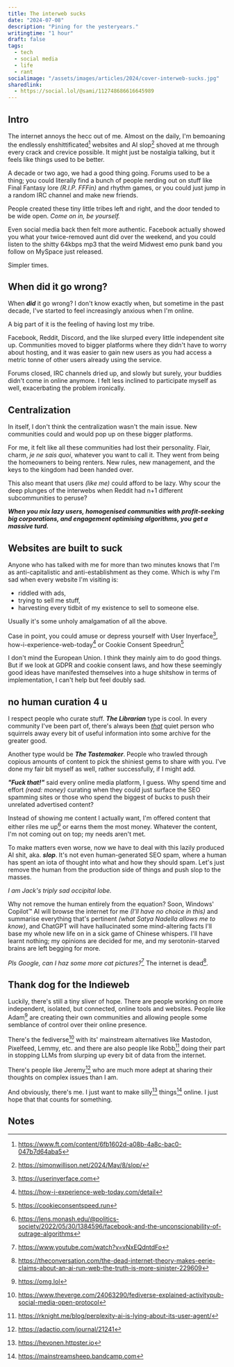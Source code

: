 ```yaml
---
title: The interweb sucks
date: "2024-07-08"
description: "Pining for the yesteryears."
writingtime: "1 hour"
draft: false
tags:
  - tech
  - social media
  - life
  - rant
socialimage: "/assets/images/articles/2024/cover-interweb-sucks.jpg"
sharedlink: 
  - https://social.lol/@sami/112748686616645989
---
```


## Intro

The internet annoys the hecc out of me. Almost on the daily, I'm bemoaning the endlessly enshittificated[^1] websites and AI slop[^2] shoved at me through every crack and crevice possible. It might just be nostalgia talking, but it feels like things used to be better.

A decade or two ago, we had a good thing going. Forums used to be a thing; you could literally find a bunch of people nerding out on stuff like Final Fantasy lore _(R.I.P. FFFin)_ and rhythm games, or you could just jump in a random IRC channel and make new friends.

People created these tiny little tribes left and right, and the door tended to be wide open. _Come on in, be yourself._

Even social media back then felt more authentic. Facebook actually showed you what your twice-removed aunt did over the weekend, and you could listen to the shitty 64kbps mp3 that the weird Midwest emo punk band you follow on MySpace just released.

Simpler times.

## When did it go wrong?

When ___did___ it go wrong? I don't know exactly when, but sometime in the past decade, I've started to feel increasingly anxious when I'm online.

A big part of it is the feeling of having lost my tribe.

Facebook, Reddit, Discord, and the like slurped every little independent site up. Communities moved to bigger platforms where they didn't have to worry about hosting, and it was easier to gain new users as you had access a metric tonne of other users already using the service.

Forums closed, IRC channels dried up, and slowly but surely, your buddies didn't come in online anymore. I felt less inclined to participate myself as well, exacerbating the problem ironically.

## Centralization

In itself, I don't think the centralization wasn't the main issue. New communities could and would pop up on these bigger platforms.

For me, it felt like all these communities had lost their personality. Flair, charm, _je ne sais quoi_, whatever you want to call it. They went from being the homeowners to being renters. New rules, new management, and the keys to the kingdom had been handed over.

This also meant that users _(like me)_ could afford to be lazy. Why scour the deep plunges of the interwebs when Reddit had n+1 different subcommunities to peruse?

___When you mix lazy users, homogenised communities with profit-seeking big corporations, and engagement optimising algorithms, you get a massive turd.___

## Websites are built to suck

Anyone who has talked with me for more than two minutes knows that I'm as anti-capitalistic and anti-establishment as they come. Which is why I'm sad when every website I'm visiting is:
- riddled with ads,
- trying to sell me stuff,
- harvesting every tidbit of my existence to sell to someone else.

Usually it's some unholy amalgamation of all the above.

Case in point, you could amuse or depress yourself with User Inyerface[^3], how-i-experience-web-today[^4] or Cookie Consent Speedrun[^5]

I don't mind the European Union. I think they mainly aim to do good things. But if we look at GDPR and cookie consent laws, and how these seemingly good ideas have manifested themselves into a huge shitshow in terms of implementation, I can't help but feel doubly sad.

## no human curation 4 u

I respect people who curate stuff. ___The Librarian___ type is cool. In every community I've been part of, there's always been _<u>that</u>_ quiet person who squirrels away every bit of useful information into some archive for the greater good.

Another type would be ___The Tastemaker___. People who trawled through copious amounts of content to pick the shiniest gems to share with you. I've done my fair bit myself as well, rather successfully, if I might add.

___"Fuck that!"___ said every online media platform, I guess. Why spend time and effort _(read: money)_ curating when they could just surface the SEO spamming sites or those who spend the biggest of bucks to push their unrelated advertised content?

Instead of showing me content I actually want, I'm offered content that either riles me up[^6] or earns them the most money. Whatever the content, I'm not coming out on top; my needs aren't met.

To make matters even worse, now we have to deal with this lazily produced AI shit, aka. ___slop___. It's not even human-generated SEO spam, where a human has spent an iota of thought into what and how they should spam. Let's just remove the human from the production side of things and push slop to the masses.

_I am Jack's triply sad occipital lobe._

Why not remove the human entirely from the equation? Soon, Windows' Copilot™ AI will browse the internet for me _(I'll have no choice in this)_ and summarise everything that's pertinent _(what Satya Nadella allows me to know)_, and ChatGPT will have hallucinated some mind-altering facts I'll base my whole new life on in a sick game of Chinese whispers. I'll have learnt nothing; my opinions are decided for me, and my serotonin-starved brains are left begging for more. 

_Pls Google, can I haz some more cat pictures?_[^7] The internet is dead[^8].

## Thank dog for the Indieweb

Luckily, there's still a tiny sliver of hope. There are people working on more independent, isolated, but connected, online tools and websites. People like Adam[^9] are creating their own communities and allowing people some semblance of control over their online presence.

There's the fediverse[^10] with its' mainstream alternatives like Mastodon, Pixelfeed, Lemmy, etc. and there are also people like Robb[^11] doing their part in stopping LLMs from slurping up every bit of data from the internet.

There's people like Jeremy[^12] who are much more adept at sharing their thoughts on complex issues than I am.

And obviously, there's me. I just want to make silly[^13] things[^14] online. I just hope that that counts for something.

## Notes

[^1]: https://www.ft.com/content/6fb1602d-a08b-4a8c-bac0-047b7d64aba5

[^2]: https://simonwillison.net/2024/May/8/slop/

[^3]: https://userinyerface.com

[^4]: https://how-i-experience-web-today.com/detail

[^5]: https://cookieconsentspeed.run

[^6]: https://lens.monash.edu/@politics-society/2022/05/30/1384596/facebook-and-the-unconscionability-of-outrage-algorithms

[^7]: https://www.youtube.com/watch?v=vNxEQdntdFo

[^8]: https://theconversation.com/the-dead-internet-theory-makes-eerie-claims-about-an-ai-run-web-the-truth-is-more-sinister-229609

[^9]: https://omg.lol

[^10]: https://www.theverge.com/24063290/fediverse-explained-activitypub-social-media-open-protocol

[^11]: https://rknight.me/blog/perplexity-ai-is-lying-about-its-user-agent/

[^12]: https://adactio.com/journal/21241

[^13]: https://hevonen.httpster.io

[^14]: https://mainstreamsheep.bandcamp.com